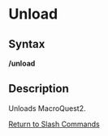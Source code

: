 # Unload

## Syntax

**/unload**

## Description

Unloads MacroQuest2.

[Return to Slash Commands](./)

